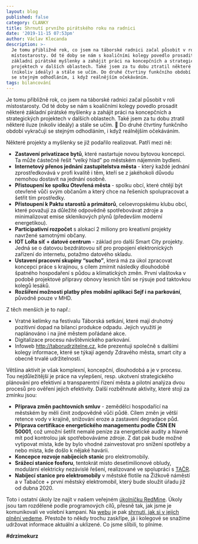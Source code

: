 ```yaml
---
layout: blog
published: false
category: CLANKY
title: Shrnutí prvního pirátského roku na radnici
date: '2019-11-15 07:53pm'
author: Václav Klecanda
description: >-
  Je tomu přibližně rok, co jsem na táborské radnici začal působit v roli
  místostarosty. Od té doby se nám s koaličními kolegy povedlo prosadit některé
  základní pirátské myšlenky a zahájit práci na koncepčních a strategických
  projektech v dalších oblastech. Také jsem za tu dobu ztratil některé iluze
  (nikoliv ideály) a stále se učím. Do druhé čtvrtiny funkčního období vykračuji
  se stejným odhodláním, i když reálnějším očekáváním.
tags: bilancování
---
```

Je tomu přibližně rok, co jsem na táborské radnici začal působit v roli místostarosty.
Od té doby se nám s koaličními kolegy povedlo prosadit některé základní pirátské myšlenky a zahájit práci na koncepčních a strategických projektech v dalších oblastech. 
Také jsem za tu dobu ztratil některé iluze (nikoliv ideály) a stále se učím. 🙂 
Do druhé čtvrtiny funkčního období vykračuji se stejným odhodláním, i když reálnějším očekáváním.

Některé projekty a myšlenky se již podařilo realizovat. Patří mezi ně:
- __Zastavení privatizace bytů__, které nastartuje novou bytovou koncepci. Ta může částečně řešit “velký hlad” po městském nájemním bydlení. 
- __Internetový přenos jednání zastupitelstva města__ - který každé jednání zprostředkovává v profi kvalitě i těm, kteří se z jakéhokoli důvodu nemohou dostavit na jednání osobně.
- __Přistoupení ke spolku Otevřená města__ - spolku obcí, které chtějí být otevřené vůči svým občanům a který chce na řešeních spolupracovat a šetřit tím prostředky.
- __Přistoupení k Paktu starostů a primátorů__, celoevropskému klubu obcí, které považují za důležité odpovědně spotřebovávat zdroje a minimalizovat emise skleníkových plynů (především moderní energetikou).
- __Participativní rozpočet__ s alokací 2 miliony pro kreativní projekty navržené samotnými občany.
- __IOT LoRa síť + datové centrum__ - základ pro další Smart City projekty. Jedná se o datovou bezdrátovou síť pro propojení elektronických zařízení do internetu, potažmo datového skladu.
- __Ustavení pracovní skupiny “sucho”__, která má za úkol zpracovat koncepci práce s krajinou, s cílem zmírnit následky dlouhodobě špatného hospodaření s půdou a klimatických změn. První vlaštovka v podobě projektové přípravy obnovy lesních tůní se rýsuje pod taktovkou kolegů lesáků.
- __Rozšíření možnosti platby přes mobilní aplikaci Sejf i na parkování__, původně pouze v MHD.

Z těch menších je to např.:
- Vratné kelímky na festivalu Táborská setkání, které mají druhotný pozitivní dopad na bilanci produkce odpadu. Jejich využití je naplánováno i na jiné městem pořádané akce.
- Digitalizace procesu návštěvnického parkování.
- Infoweb http://taborudrzitelne.cz, kde prezentuji společně s dalšími kolegy informace, které se týkají agendy Zdravého města, smart city a obecně trvalé udržitelnosti.

Většina aktivit je však komplexní, koncepční, dlouhodobá a je v procesu. Tou nejdůležitější je práce na vylepšení, resp. ukotvení strategického plánování pro efektivní a transparentní řízení města a pilotní analýza dvou procesů pro ověření jejich efektivity. Další rozběhnuté aktivity, které stojí za zmínku jsou:
- __Příprava změn pachtovních smluv__ - zemědělci hospodařící na městském by měli činit zodpovědně vůči půdě. Cílem změn je větší retence vody v krajině, snižování eroze a zastavení degradace půd.
- __Příprava certifikace energetického managementu podle ČSN EN 50001__, což umožní šetřit nemalé peníze za energetické audity a hlavně mít pod kontrolou jak spotřebováváme zdroje. Z dat pak bude možné vytipovat místa, kde by bylo vhodné zainvestovat pro snížení spotřeby a nebo místa, kde došlo k nějaké havárii.
- __Koncepce rozvoje nabíjecích stanic__ pro elektromobily.
- __Srážecí stanice fosforu__, tentokrát místo desetimilionové obludy, modulární elektricky nezávislé řešení, realizované ve spolupráci s [TAČR](https://www.tacr.cz/).
- __Nabíjecí stanice pro elektromobily__ v městské flotile na Žižkově náměstí a v Tabačce + první městský elektromobil, který bude sloužit úřadu již od dubna 2020.

Toto i ostatní úkoly lze najít v našem veřejném [úkolníčku RedMine](https://redmine.pirati.cz/projects/zastupitelsky-klub-tabor). Úkoly jsou tam rozdělené podle programových cílů, přesně tak, jak jsme je komunikovali ve volební kampani. Na [webu](https://tabor.pirati.cz/) je pak [shrnutí, jak si v jejich plnění vedeme](https://tabor.pirati.cz/zastupitele/). Přestože to někdy trochu zaskřípe, já i kolegové se snažíme udržovat informace aktuální a uklizené. Co jsme slíbili, to plníme. 

__#drzimekurz__
